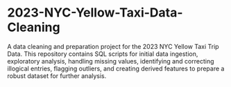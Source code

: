 # 2023-NYC-Yellow-Taxi-Data-Cleaning
A data cleaning and preparation project for the 2023 NYC Yellow Taxi Trip Data. This repository contains SQL scripts for initial data ingestion, exploratory analysis, handling missing values, identifying and correcting illogical entries, flagging outliers, and creating derived features to prepare a robust dataset for further analysis.

